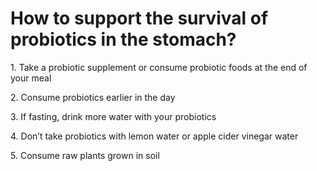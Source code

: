 # How to support the survival of probiotics in the stomach?

1\. Take a probiotic supplement or consume probiotic foods at the end of your meal

2\. Consume probiotics earlier in the day

3\. If fasting, drink more water with your probiotics

4\. Don’t take probiotics with lemon water or apple cider vinegar water

5\. Consume raw plants grown in soil